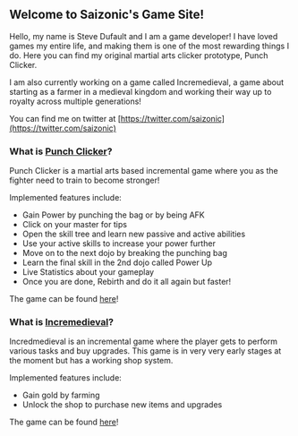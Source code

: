 ## Welcome to Saizonic's Game Site!

Hello, my name is Steve Dufault and I am a game developer! I have loved games my entire life, and making them is one of the most rewarding things I do. Here you can find my original martial arts clicker prototype, Punch Clicker.

I am also currently working on a game called Incremedieval, a game about starting as a farmer in a medieval kingdom and working their way up to royalty across multiple generations!

You can find me on twitter at [https://twitter.com/saizonic](https://twitter.com/saizonic)

### What is [Punch Clicker](https://saizonic.github.io/punchclicker.html)?

Punch Clicker is a martial arts based incremental game where you as the fighter need to train to become stronger!

Implemented features include:
*   Gain Power by punching the bag or by being AFK
*   Click on your master for tips
*   Open the skill tree and learn new passive and active abilities
*   Use your active skills to increase your power further
*   Move on to the next dojo by breaking the punching bag
*   Learn the final skill in the 2nd dojo called Power Up
*   Live Statistics about your gameplay
*   Once you are done, Rebirth and do it all again but faster!

The game can be found [here](https://saizonic.github.io/punchclicker.html)!

### What is [Incremedieval](https://saizonic.github.io/incremedieval.html)?

Incredmedieval is an incremental game where the player gets to perform various tasks and buy upgrades. This game is in very very early stages at the moment but has a working shop system.

Implemented features include:
*   Gain gold by farming
*   Unlock the shop to purchase new items and upgrades

The game can be found [here](https://saizonic.github.io/incremedieval.html)!

